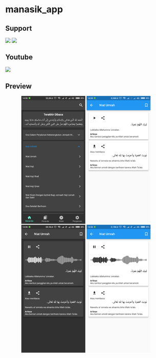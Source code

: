 # manasik_app

## Support

<p>
<a href="https://sociabuzz.com/syarifhidayatullah2020/tribe" target='_blank'>
<img src="https://sociabuzz.s3.ap-southeast-1.amazonaws.com//landing-page/img/sociabuzz-logo.png" width="100"></a>

<a href="https://www.buymeacoffee.com/syarifhidayat"  target='_blank'>
<img src="https://media.tenor.com/Is0ELiJnoU0AAAAi/buymeacoffee-button.gif" width="100"></a>
</p>

## Youtube

<a href="https://youtu.be/on7k8I_1vTI" target='_blank'>
<img src="https://upload.wikimedia.org/wikipedia/commons/thumb/b/b8/YouTube_Logo_2017.svg/200px-YouTube_Logo_2017.svg.png" width="100"></a>

## Preview

<p align="middle">
<img src="assets/previews/Screenshot_2025-01-19-14-36-10-680_com.example.manasik_app.png" width="200">
<img src="assets/previews/Screenshot_2025-01-19-14-34-27-487_com.example.manasik_app.png" width="200">
<img src="assets/previews/Screenshot_2025-01-19-14-36-21-139_com.example.manasik_app.png" width="200">
<img src="assets/previews/Screenshot_2025-01-19-14-34-35-882_com.example.manasik_app.png" width="200">
</p>
